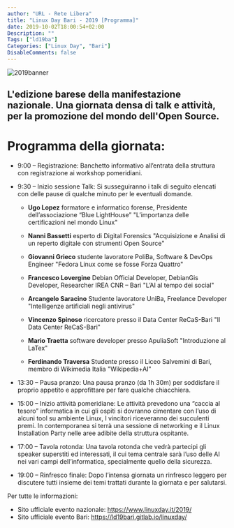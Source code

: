 ```yaml
---
author: "URL - Rete Libera"
title: "Linux Day Bari - 2019 [Programma]"
date: 2019-10-02T18:00:54+02:00
Description: ""
Tags: ["ld19ba"]
Categories: ["Linux Day", "Bari"]
DisableComments: false
---
```


![2019banner](/images/ld19ba/banner.png)


## L'edizione barese della manifestazione nazionale. Una giornata densa di talk e attività, per la promozione del mondo dell'Open Source.
# Programma della giornata:

- 9:00 – Registrazione: Banchetto informativo all’entrata della struttura con registrazione ai workshop pomeridiani.

- 9:30 – Inizio sessione Talk: Si susseguiranno i talk di seguito elencati con delle pause di qualche minuto per le eventuali domande.

	- **Ugo Lopez** formatore e informatico forense, Presidente dell’associazione “Blue LightHouse” "L’importanza delle certificazioni nel mondo Linux"

	- **Nanni Bassetti** esperto di Digital Forensics "Acquisizione e Analisi di un reperto digitale con strumenti Open Source"

	- **Giovanni Grieco** studente lavoratore PoliBa, Software & DevOps Engineer "Fedora Linux come se fosse Forza Quattro"

	- **Francesco Lovergine** Debian Official Developer, DebianGis Developer, Researcher IREA CNR – Bari "L’AI al tempo dei social"

	- **Arcangelo Saracino** Studente lavoratore UniBa, Freelance Developer "Intelligenze artificiali negli antivirus"

	- **Vincenzo Spinoso** ricercatore presso il Data Center ReCaS-Bari "Il Data Center ReCaS-Bari"

	- **Mario Traetta** software developer presso ApuliaSoft "Introduzione al LaTex"

	- **Ferdinando Traversa** Studente presso il Liceo Salvemini di Bari, membro di Wikimedia Italia "Wikipedia+AI"

- 13:30 – Pausa pranzo: Una pausa pranzo (da 1h 30m) per soddisfare il proprio appetito e approfittare per fare qualche chiacchiera.

- 15:00 – Inizio attività pomeridiane: Le attività prevedono una “caccia al tesoro” informatica in cui gli ospiti si dovranno cimentare con l’uso di alcuni tool su ambiente Linux, I vincitori riceveranno dei succulenti premi. In contemporanea si terrà una sessione di networking e il Linux Installation Party nelle aree adibite della struttura ospitante.

- 17:00 – Tavola rotonda: Una tavola rotonda che vedrà partecipi gli speaker superstiti ed interessati, il cui tema centrale sarà l’uso delle AI nei vari campi dell’informatica, specialmente quello della sicurezza.

- 19:00 – Rinfresco finale: Dopo l’intensa giornata un rinfresco leggero per discutere tutti insieme dei temi trattati durante la giornata e per salutarsi.

Per tutte le informazioni:
- Sito ufficiale evento nazionale: https://www.linuxday.it/2019/
- Sito ufficiale evento Bari: https://ld19bari.gitlab.io/linuxday/
